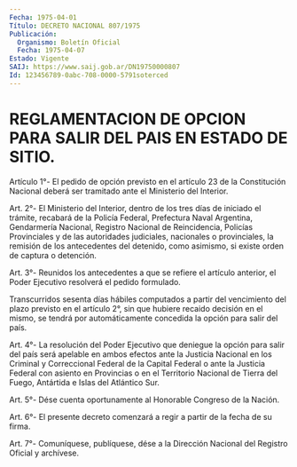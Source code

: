 ```yaml
---
Fecha: 1975-04-01
Título: DECRETO NACIONAL 807/1975
Publicación:
  Organismo: Boletín Oficial
  Fecha: 1975-04-07
Estado: Vigente
SAIJ: https://www.saij.gob.ar/DN19750000807
Id: 123456789-0abc-708-0000-5791soterced
---
```

# REGLAMENTACION DE OPCION PARA SALIR DEL PAIS EN ESTADO DE SITIO.

<a id="1"></a>
Artículo  1°-  El  pedido de opción previsto en el artículo 23 de la Constitución Nacional  deberá  ser  tramitado ante el Ministerio del Interior.

<a id="2"></a>
Art.  2°-  El  Ministerio  del  Interior, dentro de los tres días de iniciado  el trámite, recabará de  la  Policía  Federal,  Prefectura Naval  Argentina,    Gendarmería   Nacional,  Registro  Nacional  de Reincidencia, Policías Provinciales y de las autoridades judiciales, nacionales  o  provinciales, la remisión  de  los  antecedentes  del detenido, como asimismo,  si  existe  orden  de captura o detención.

<a id="3"></a>
Art.  3°-  Reunidos  los  antecedentes  a que se refiere el artículo anterior,  el  Poder  Ejecutivo  resolverá  el    pedido  formulado.

Transcurridos   sesenta  días  hábiles  computados  a  partir    del vencimiento del  plazo  previsto  en el artículo 2°, sin que hubiere recaido  decisión  en  el  mismo,  se  tendrá   por  automáticamente concedida la opción para salir del país.

<a id="4"></a>
Art.  4°-  La  resolución del Poder Ejecutivo que deniegue la opción para salir del país  será apelable en ambos efectos ante la Justicia Nacional  en los Criminal  y  Correccional  Federal  de  la  Capital Federal o ante la Justicia Federal con asiento en Provincias o en el Territorio  Nacional  de  Tierra  del  Fuego,  Antártida e Islas del Atlántico Sur.

<a id="5"></a>
Art.  5°-  Dése  cuenta  oportunamente  al  Honorable Congreso de la Nación.

<a id="6"></a>
Art.  6°- El presente decreto comenzará a regir a partir de la fecha de su firma.

<a id="7"></a>
Art.  7°-  Comuníquese, publíquese, dése a la Dirección Nacional del Registro Oficial y archívese.